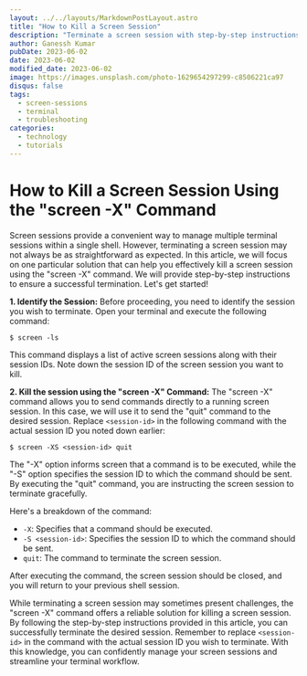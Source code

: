 ```yaml
---
layout: ../../layouts/MarkdownPostLayout.astro
title: "How to Kill a Screen Session"
description: "Terminate a screen session with step-by-step instructions using `screen -X`. Learn to identify and kill sessions to streamline your terminal workflow."
author: Ganessh Kumar
pubDate: 2023-06-02
date: 2023-06-02
modified_date: 2023-06-02
image: https://images.unsplash.com/photo-1629654297299-c8506221ca97
disqus: false
tags:
  - screen-sessions
  - terminal
  - troubleshooting
categories:
  - technology
  - tutorials
---
```


# How to Kill a Screen Session Using the "screen -X" Command

Screen sessions provide a convenient way to manage multiple terminal sessions within a single shell. However, terminating a screen session may not always be as straightforward as expected. In this article, we will focus on one particular solution that can help you effectively kill a screen session using the "screen -X" command. We will provide step-by-step instructions to ensure a successful termination. Let's get started!

**1. Identify the Session:**
Before proceeding, you need to identify the session you wish to terminate. Open your terminal and execute the following command:

```shell
$ screen -ls
```

This command displays a list of active screen sessions along with their session IDs. Note down the session ID of the screen session you want to kill.

**2. Kill the session using the "screen -X" Command:**
The "screen -X" command allows you to send commands directly to a running screen session. In this case, we will use it to send the "quit" command to the desired session. Replace `<session-id>` in the following command with the actual session ID you noted down earlier:

```shell
$ screen -XS <session-id> quit
```
The "-X" option informs screen that a command is to be executed, while the "-S" option specifies the session ID to which the command should be sent. By executing the "quit" command, you are instructing the screen session to terminate gracefully.

Here's a breakdown of the command:
- `-X`: Specifies that a command should be executed.
- `-S <session-id>`: Specifies the session ID to which the command should be sent.
- `quit`: The command to terminate the screen session.

After executing the command, the screen session should be closed, and you will return to your previous shell session.

While terminating a screen session may sometimes present challenges, the "screen -X" command offers a reliable solution for killing a screen session. By following the step-by-step instructions provided in this article, you can successfully terminate the desired session. Remember to replace `<session-id>` in the command with the actual session ID you wish to terminate. With this knowledge, you can confidently manage your screen sessions and streamline your terminal workflow.
